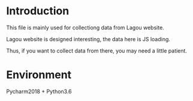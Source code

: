 # Introduction
This file is mainly used for collectiong data from Lagou website.

Lagou website is designed interesting, the data here is JS loading. 

Thus, if you want to collect data from there, you may need a little patient.

# Environment
Pycharm2018 + Python3.6
